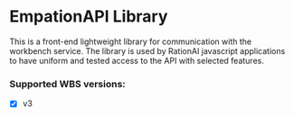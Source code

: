 # EmpationAPI Library

This is a front-end lightweight library for communication with the workbench service.
The library is used by RationAI javascript applications to have uniform
and tested access to the API with selected features.

### Supported WBS versions:
 - [x] v3
